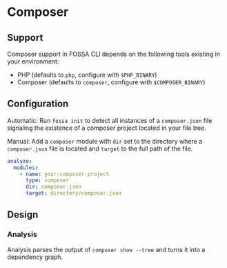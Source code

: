 # Composer

## Support

Composer support in FOSSA CLI depends on the following tools existing in your environment:

- PHP (defaults to `php`, configure with `$PHP_BINARY`)
- Composer (defaults to `composer`, configure with `$COMPOSER_BINARY`)

## Configuration

Automatic: Run `fossa init` to detect all instances of a `composer.json` file signaling the existence of a composer project located in your file tree.

Manual: Add a `composer` module with `dir` set to the directory where a `composer.json` file is located and `target` to the full path of the file.

```yaml
analyze:
  modules:
    - name: your-composer-project
      type: composer
      dir: composer.json
      target: directory/composer.json
```

## Design

### Analysis

Analysis parses the output of `composer show --tree` and turns it into a dependency graph.